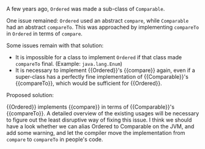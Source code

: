 A few years ago, `Ordered` was made a sub-class of `Comparable`.

One issue remained: `Ordered` used an abstract `compare`, while `Comparable` had an abstract `compareTo`.
This was approached by implementing `compareTo` in `Ordered` in terms of `compare`.

Some issues remain with that solution:

- It is impossible for a class to implement `Ordered` if that class made `compareTo` final. (Example: `java.lang.Enum`)
- It is necessary to implement {{Ordered}}'s {{compare}} again, even if a super-class has a perfectly fine implementation of {{Comparable}}'s {{compareTo}}, which would be sufficient for {{Ordered}}.

Proposed solution:

{{Ordered}} implements {{compare}} in terms of {{Comparable}}'s {{compareTo}}.
A detailed overview of the existing usages will be necessary to figure out the least disruptive way of fixing this issue.
I think we should have a look whether we can alias Ordered to Comparable on the JVM, and add some warning, and let the compiler move the implementation from `compare` to `compareTo` in people's code.
